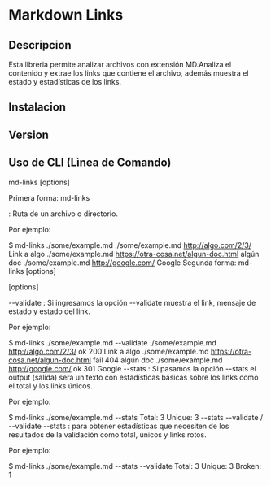 # Markdown Links

## Descripcion

Esta libreria permite analizar archivos con extensión MD.Analiza el contenido y extrae los links que contiene el archivo, además muestra el estado y estadísticas de los links.

## Instalacion

## Version

## Uso de CLI (Lìnea de Comando)

md-links <path-to-file> [options]

Primera forma: md-links <path-to-file>

<path-to-file>: Ruta de un archivo o directorio.

Por ejemplo:

$ md-links ./some/example.md
./some/example.md http://algo.com/2/3/ Link a algo
./some/example.md https://otra-cosa.net/algun-doc.html algún doc
./some/example.md http://google.com/ Google
Segunda forma: md-links <path-to-file> [options]

[options]

--validate : Si ingresamos la opción --validate muestra el link, mensaje de estado y estado del link.

Por ejemplo:

$ md-links ./some/example.md --validate
./some/example.md http://algo.com/2/3/ ok 200 Link a algo
./some/example.md https://otra-cosa.net/algun-doc.html fail 404 algún doc
./some/example.md http://google.com/ ok 301 Google
--stats : Si pasamos la opción --stats el output (salida) será un texto con estadísticas básicas sobre los links como el total y los links únicos.

Por ejemplo:

$ md-links ./some/example.md --stats
Total: 3
Unique: 3
--stats --validate / --validate --stats : para obtener estadísticas que necesiten de los resultados de la validación como total, únicos y links rotos.

Por ejemplo:

$ md-links ./some/example.md --stats --validate
Total: 3
Unique: 3
Broken: 1